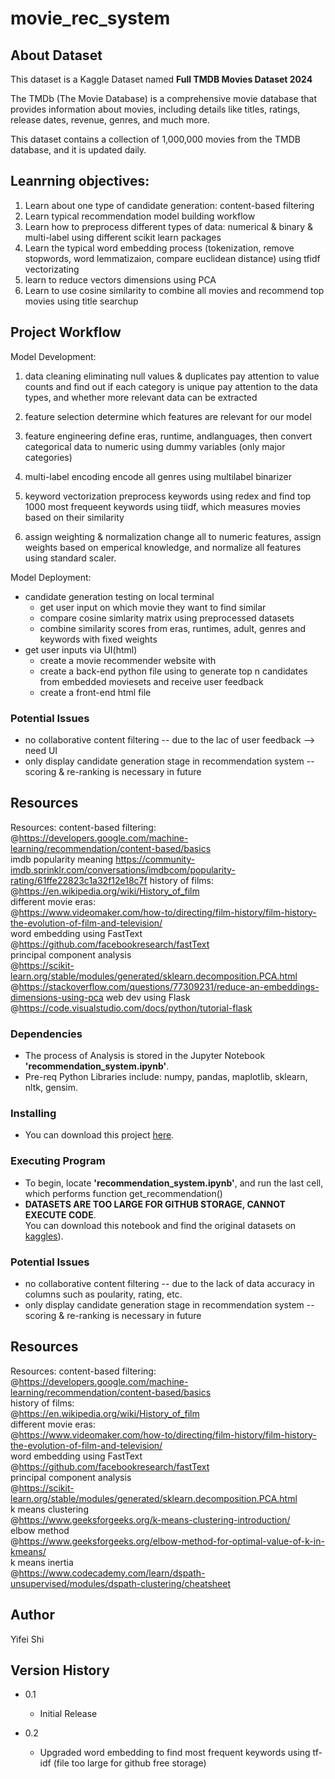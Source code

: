 # movie_rec_system

## About Dataset
This dataset is a Kaggle Dataset named **Full TMDB Movies Dataset 2024** 

The TMDb (The Movie Database) is a comprehensive movie database that provides information about movies, including details like titles, ratings, release dates, revenue, genres, and much more.

This dataset contains a collection of 1,000,000 movies from the TMDB database, and it is updated daily.

## Leanrning objectives:
1. Learn about one type of candidate generation: content-based filtering
2. Learn typical recommendation model building workflow
3. Learn how to preprocess different types of data: numerical & binary & multi-label using different scikit learn packages
4. Learn the typical word embedding process (tokenization, remove stopwords, word lemmatizaion, compare euclidean distance) using tfidf vectorizating
5. learn to reduce vectors dimensions using PCA
6. Learn to use cosine similarity to combine all movies and recommend top movies using title searchup
   
## Project Workflow
Model Development: 
1. data cleaning
    eliminating null values & duplicates
    pay attention to value counts and find out if each category is unique
    pay attention to the data types, and whether more relevant data can be extracted
2. feature selection
   determine which features are relevant for our model
3. feature engineering
    define eras, runtime, andlanguages, then convert categorical data to numeric using dummy variables (only major categories)
4. multi-label encoding
    encode all genres using multilabel binarizer 
5. keyword vectorization
   preprocess keywords using redex and find top 1000 most frequeent keywords using tiidf, which measures movies based on their similarity
  
7. assign weighting & normalization 
   change all to numeric features, assign weights based on emperical knowledge, and normalize all features using standard scaler.

Model Deployment: 
* candidate generation testing on local terminal
    * get user input on which movie they want to find similar
    * compare cosine simlarity matrix using preprocessed datasets
    * combine similarity scores from eras, runtimes, adult, genres and keywords with fixed weights
* get user inputs via UI(html)
    * create a movie recommender website with 
    * create a back-end python file using to generate top n candidates from embedded moviesets and receive user feedback
    * create a front-end html file 

### Potential Issues
* no collaborative content filtering -- due to the lac of user feedback --> need UI
* only display candidate generation stage in recommendation system -- scoring & re-ranking is necessary in future
  
## Resources
Resources:
content-based filtering:<br>
@https://developers.google.com/machine-learning/recommendation/content-based/basics<br>
imdb popularity meaning
https://community-imdb.sprinklr.com/conversations/imdbcom/popularity-rating/61ffe22823c1a32f12e18c7f
history of films:<br>
@https://en.wikipedia.org/wiki/History_of_film<br>
different movie eras:<br>
@https://www.videomaker.com/how-to/directing/film-history/film-history-the-evolution-of-film-and-television/<br>
word embedding using FastText<br>
@https://github.com/facebookresearch/fastText<br>
principal component analysis<br>
@https://scikit-learn.org/stable/modules/generated/sklearn.decomposition.PCA.html<br>
@https://stackoverflow.com/questions/77309231/reduce-an-embeddings-dimensions-using-pca
web dev using Flask
@https://code.visualstudio.com/docs/python/tutorial-flask



### Dependencies
* The process of Analysis is stored in the Jupyter Notebook **'recommendation_system.ipynb'**.
* Pre-req Python Libraries include: numpy, pandas, maplotlib, sklearn, nltk, gensim.

### Installing
* You can download this project [here](https://github.com/kkrit-tinna/movie_rec_system).

### Executing Program
* To begin, locate **'recommendation_system.ipynb'**, and run the last cell, which performs function get_recommendation()
* **DATASETS ARE TOO LARGE FOR GITHUB STORAGE, CANNOT EXECUTE CODE**. <br>You can download this notebook and find the original datasets on [kaggles](https://www.kaggle.com/code/shikristin/movie-recommendation-system)).


### Potential Issues
* no collaborative content filtering -- due to the lack of data accuracy in columns such as poularity, rating, etc.
* only display candidate generation stage in recommendation system -- scoring & re-ranking is necessary in future
  
## Resources
Resources:
content-based filtering:<br>
@https://developers.google.com/machine-learning/recommendation/content-based/basics<br>
history of films:<br>
@https://en.wikipedia.org/wiki/History_of_film<br>
different movie eras:<br>
@https://www.videomaker.com/how-to/directing/film-history/film-history-the-evolution-of-film-and-television/<br>
word embedding using FastText<br>
@https://github.com/facebookresearch/fastText<br>
principal component analysis<br>
@https://scikit-learn.org/stable/modules/generated/sklearn.decomposition.PCA.html<br>
k means clustering<br>
@https://www.geeksforgeeks.org/k-means-clustering-introduction/<br>
elbow method<br>
@https://www.geeksforgeeks.org/elbow-method-for-optimal-value-of-k-in-kmeans/<br>
k means inertia<br>
@https://www.codecademy.com/learn/dspath-unsupervised/modules/dspath-clustering/cheatsheet<br>


## Author
Yifei Shi


## Version History
* 0.1
    * Initial Release
 
* 0.2
    * Upgraded word embedding to find most frequent keywords using tf-idf (file too large for github free storage)
